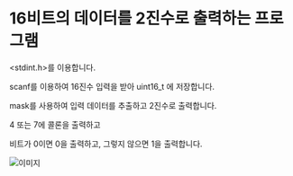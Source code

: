 # 16비트의 데이터를 2진수로 출력하는 프로그램

<stdint.h>를 이용합니다.

scanf를 이용하여 16진수 입력을 받아 uint16_t 에 저장합니다.

mask를 사용하여 입력 데이터를 추출하고 2진수로 출력합니다.

4 또는 7에 콜론을 출력하고

비트가 0이면 0을 출력하고, 그렇지 않으면 1을 출력합니다.

![이미지](https://blogfiles.pstatic.net/MjAyMzA0MDlfMjAx/MDAxNjgxMDQzMjYyNjM3.dyN8Yj-BB8BNfqd--Jwm8l6VJk2DNIn_o00VK-S584Eg.mjKHhXu6pttNZXi_FIa9L4NI23Hyabtd4NdvSUSkhY8g.PNG.saehee0427/image.png)
